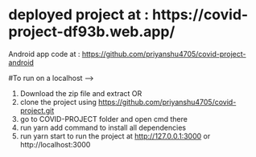 <h1>deployed project at : https://covid-project-df93b.web.app/</h1>

Android app code at : https://github.com/priyanshu4705/covid-project-android

#To run on a localhost -->

1. Download the zip file and extract
              OR
2. clone the project using https://github.com/priyanshu4705/covid-project.git
2. go to COVID-PROJECT folder and open cmd there
3. run yarn add command to install all dependencies
4. run yarn start to run the project at http://127.0.0.1:3000 or http://localhost:3000
